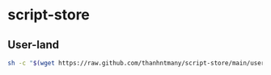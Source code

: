 # script-store

## User-land
```bash
sh -c "$(wget https://raw.github.com/thanhntmany/script-store/main/userland-init.sh -O -)"
```